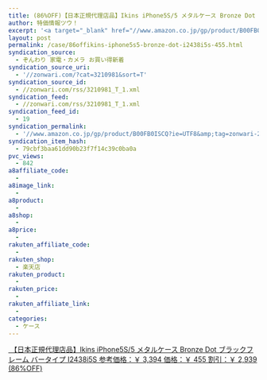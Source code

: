 ```yaml
---
title: (86%OFF)【日本正規代理店品】Ikins iPhone5S/5 メタルケース Bronze Dot ブラックフレーム バータイプ I2438i5S ￥455
author: 特価情報ツウ！
excerpt: '<a target="_blank" href="//www.amazon.co.jp/gp/product/B00FB0ISCQ?ie=UTF8&amp;tag=zonwari-22&amp;linkCode=as2&amp;camp=247&amp;creative=7399&amp;creativeASIN=B00FB0ISCQ"><img src="//ecx.images-amazon.com/images/I/41j3TZYf6JL._SL100_.jpg"><br>&#12304;&#26085;&#26412;&#27491;&#35215;&#20195;&#29702;&#24215;&#21697;&#12305;Ikins iPhone5S/5 &#12513;&#12479;&#12523;&#12465;&#12540;&#12473; Bronze Dot &#12502;&#12521;&#12483;&#12463;&#12501;&#12524;&#12540;&#12512; &#12496;&#12540;&#12479;&#12452;&#12503; I2438i5S<br>&#21442;&#32771;&#20385;&#26684;&#65306;&#65509; 3,394<br>&#20385;&#26684;&#65306;&#65509; 455<br>&#21106;&#24341;&#65306;&#65509; 2,939 (86%OFF)</a>'
layout: post
permalink: /case/86offikins-iphone5s5-bronze-dot-i2438i5s-455.html
syndication_source:
  - ぞんわり 家電・カメラ お買い得新着
syndication_source_uri:
  - '//zonwari.com/?cat=3210981&sort=T'
syndication_source_id:
  - //zonwari.com/rss/3210981_T_1.xml
syndication_feed:
  - //zonwari.com/rss/3210981_T_1.xml
syndication_feed_id:
  - 19
syndication_permalink:
  - '//www.amazon.co.jp/gp/product/B00FB0ISCQ?ie=UTF8&amp;tag=zonwari-22&amp;linkCode=as2&amp;camp=247&amp;creative=7399&amp;creativeASIN=B00FB0ISCQ'
syndication_item_hash:
  - 79cbf3baa61dd90b23f7f14c39c0ba0a
pvc_views:
  - 842
a8affiliate_code:
  -
a8image_link:
  -
a8product:
  -
a8shop:
  -
a8price:
  -
rakuten_affiliate_code:
  -
rakuten_shop:
  - 楽天店
rakuten_product:
  -
rakuten_price:
  -
rakuten_affiliate_link:
  -
categories:
  - ケース
---
```

[<img src='//i2.wp.com/ecx.images-amazon.com/images/I/41j3TZYf6JL._SL150_.jpg?w=546' title="" alt="" data-recalc-dims="1" />
【日本正規代理店品】Ikins iPhone5S/5 メタルケース Bronze Dot ブラックフレーム バータイプ I2438i5S
参考価格：￥ 3,394
価格：￥ 455
割引：￥ 2,939 (86%OFF)][1]

 [1]: //www.amazon.co.jp/gp/product/B00FB0ISCQ?ie=UTF8&#038;tag=tokkajohotsu-22&#038;linkCode=as2&#038;camp=247&#038;creative=7399&#038;creativeASIN=B00FB0ISCQ